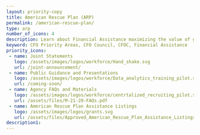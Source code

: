 ```yaml
---
layout: priority-copy
title: American Rescue Plan (ARP)
permalink: /american-rescue-plan/
type: arp
number_of_icons: 4
description: Learn about Financial Assistance maximizing the value of grant funding.
keyword: CFO Priority Areas, CFO Council, CFOC, Financial Assistance
priority_icons: 
 - name: Joint Statements
   logo: /assets/images/logos/workforce/Hand_shake.svg
   url: /joint-announcement/
 - name: Public Guidance and Presentations
   logo: /assets/images/logos/workforce/Data_analytics_training_pilot.svg
   url: /coming-soon/
 - name: Agency FAQs and Materials
   logo: /assets/images/logos/workforce/centrtalized_recruiting_pilot.svg
   url: /assets/files/M-21-20-FAQs.pdf
 - name: American Rescue Plan Assistance Listings
   logo: /assets/images/logos/grants.svg
   url: /assets/files/Approved_American_Rescue_Plan_Assistance_Listings_9.28.2021.docx
description1:
---
```




